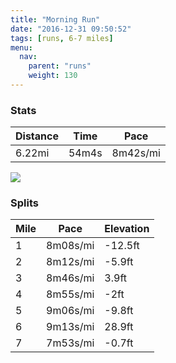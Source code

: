 ```yaml
---
title: "Morning Run"
date: "2016-12-31 09:50:52"
tags: [runs, 6-7 miles]
menu:
  nav:
    parent: "runs"
    weight: 130
---
```


### Stats

| Distance | Time | Pace |
|----------|------|------|
|6.22mi|54m4s|8m42s/mi|

<img src='https://maps.googleapis.com/maps/api/staticmap?maptype=roadmap&path=enc:_yjeIxgvLuJ}AkBbRh@jJwAjGx@jEg@tB|Bz@mAz@GfD`CvNzAz@dKrWpCpRpElG`GdBbIjOdGxR`H|g@q@yBz@de@aBrh@l@xYbHh\lNrSkNkQgHq[iAu\|Dkd@iB}g@j@rAuGkd@kHkWuJwOoDUiEeFyEiYiIuK]qJwAi@mA}E[{IbAy@iBeAv@_Ch@ul@tHL&key=AIzaSyC1MId7bFpkLXNAaYhBSTb8jLyiSqzbDtM&size=800x800&markers=color:yellow|label:S|53.47232,-2.24909&markers=color:green|label:F|53.47276999999998,-2.24856'>

### Splits

| Mile | Pace | Elevation |
|------|------|-----------|
|1|8m08s/mi|-12.5ft|
|2|8m12s/mi|-5.9ft|
|3|8m46s/mi|3.9ft|
|4|8m55s/mi|-2ft|
|5|9m06s/mi|-9.8ft|
|6|9m13s/mi|28.9ft|
|7|7m53s/mi|-0.7ft|
